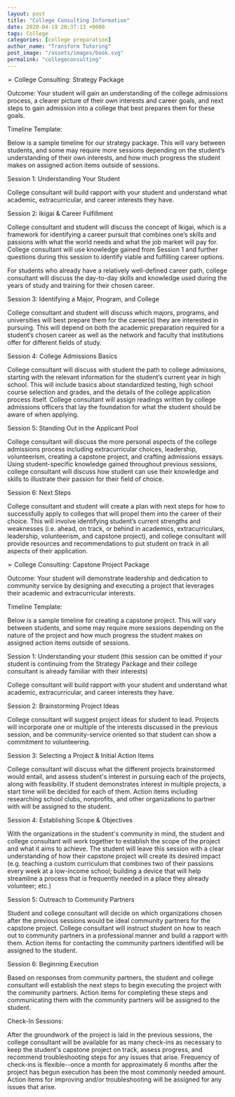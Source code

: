```yaml
---
layout: post
title: "College Consulting Information"
date: 2020-04-19 20:37:13 +0600
tags: College
categories: [college preparation]
author_name: "Transform Tutoring"
post_image: "/assets/images/book.svg"
permalink: "collegeconsulting"
---
```



➢ College Consulting: Strategy Package

Outcome: Your student will gain an understanding of the college admissions process, a clearer picture of their own interests and career goals, and next steps to gain admission into a college that best prepares them for these goals. 

Timeline Template: 

Below is a sample timeline for our strategy package. This will vary between students, and some may require more sessions depending on the student’s understanding of their own interests, and how much progress the student makes on assigned action items outside of sessions. 

Session 1: Understanding Your Student

College consultant will build rapport with your student and understand what academic, extracurricular, and career interests they have. 

Session 2: Ikigai & Career Fulfillment

College consultant and student will discuss the concept of Ikigai, which is a framework for identifying a career pursuit that combines one’s skills and passions with what the world needs and what the job market will pay for. College consultant will use knowledge gained from Session 1 and further questions during this session to identify viable and fulfilling career options. 

For students who already have a relatively well-defined career path, college consultant will discuss the day-to-day skills and knowledge used during the years of study and training for their chosen career. 

Session 3: Identifying a Major, Program, and College

College consultant and student will discuss which majors, programs, and universities will best prepare them for the career(s) they are interested in pursuing. This will depend on both the academic preparation required for a student’s chosen career as well as the network and faculty that institutions offer for different fields of study. 

Session 4: College Admissions Basics 

College consultant will discuss with student the path to college admissions, starting with the relevant information for the student’s current year in high school. This will include basics about standardized testing, high school course selection and grades, and the details of the college application process itself. College consultant will assign readings written by college admissions officers that lay the foundation for what the student should be aware of when applying. 

Session 5: Standing Out in the Applicant Pool 

College consultant will discuss the more personal aspects of the college admissions process including extracurricular choices, leadership, volunteerism, creating a capstone project, and crafting admissions essays. Using student-specific knowledge gained throughout previous sessions, college consultant will discuss how student can use their knowledge and skills to illustrate their passion for their field of choice. 

Session 6: Next Steps 

College consultant and student will create a plan with next steps for how to successfully apply to colleges that will propel them into the career of their choice. This will involve identifying student’s current strengths and weaknesses (i.e. ahead, on track, or behind in academics, extracurriculars, leadership, volunteerism, and capstone project), and college consultant will provide resources and recommendations to put student on track in all aspects of their application. 


➢ College Consulting: Capstone Project Package

Outcome: Your student will demonstrate leadership and dedication to community service by designing and executing a project that leverages their academic and extracurricular interests. 

Timeline Template: 

Below is a sample timeline for creating a capstone project. This will vary between students, and some may require more sessions depending on the nature of the project and how much progress the student makes on assigned action items outside of sessions. 

Session 1: Understanding your student (this session can be omitted if your student is continuing from the Strategy Package and their college consultant is already familiar with their interests)

College consultant will build rapport with your student and understand what academic, extracurricular, and career interests they have. 

Session 2: Brainstorming Project Ideas 

College consultant will suggest project ideas for student to lead. Projects will incorporate one or multiple of the interests discussed in the previous session, and be community-service oriented so that student can show a commitment to volunteering. 

Session 3: Selecting a Project & Initial Action Items

College consultant will discuss what the different projects brainstormed would entail, and assess student's interest in pursuing each of the projects, along with feasibility. If student demonstrates interest in multiple projects, a start time will be decided for each of them. Action items including researching school clubs, nonprofits, and other organizations to partner with will be assigned to the student. 

Session 4: Establishing Scope & Objectives 

With the organizations in the student's community in mind, the student and college consultant will work together to establish the scope of the project and what it aims to achieve. The student will leave this session with a clear understanding of how their capstone project will create its desired impact (e.g. teaching a custom curriculum that combines two of their passions every week at a low-income school; building a device that will help streamline a process that is frequently needed in a place they already volunteer; etc.)

Session 5: Outreach to Community Partners

Student and college consultant will decide on which organizations chosen after the previous sessions would be ideal community partners for the capstone project. College consultant will instruct student on how to reach out to community partners in a professional manner and build a rapport with them. Action items for contacting the community partners identified will be assigned to the student.

Session 6: Beginning Execution 

Based on responses from community partners, the student and college consultant will establish the next steps to begin executing the project with the community partners. Action items for completing these steps and communicating them with the community partners will be assigned to the student.

Check-In Sessions: 

After the groundwork of the project is laid in the previous sessions, the college consultant will be available for as many check-ins as necessary to keep the student's capstone project on track, assess progress, and recommend troubleshooting steps for any issues that arise. Frequency of check-ins is flexible--once a month for approximately 6 months after the project has begun execution has been the most commonly needed amount. Action items for improving and/or troubleshooting will be assigned for any issues that arise. 







